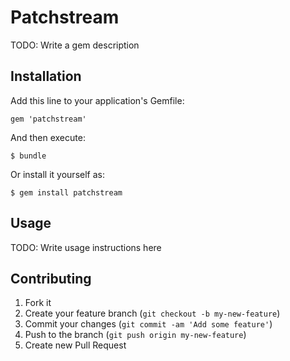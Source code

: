 # Patchstream

TODO: Write a gem description

## Installation

Add this line to your application's Gemfile:

    gem 'patchstream'

And then execute:

    $ bundle

Or install it yourself as:

    $ gem install patchstream

## Usage

TODO: Write usage instructions here

## Contributing

1. Fork it
2. Create your feature branch (`git checkout -b my-new-feature`)
3. Commit your changes (`git commit -am 'Add some feature'`)
4. Push to the branch (`git push origin my-new-feature`)
5. Create new Pull Request
